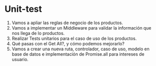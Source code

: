 # Unit-test

1. Vamos a apliar las reglas de negocio de los productos.
2. Vamos a implementar un Middleware para validar la información que nos llega de lo productos.
3. Realizar Tests unitarios para el caso de uso de los productos.
4. Qué pasas con el Get All?, y cómo podemos mejorarlo?
5. Vamos a crear una nueva ruta, controlador, caso de uso, modelo en base de datos e implementación de Promise.all para intereses de usuario.